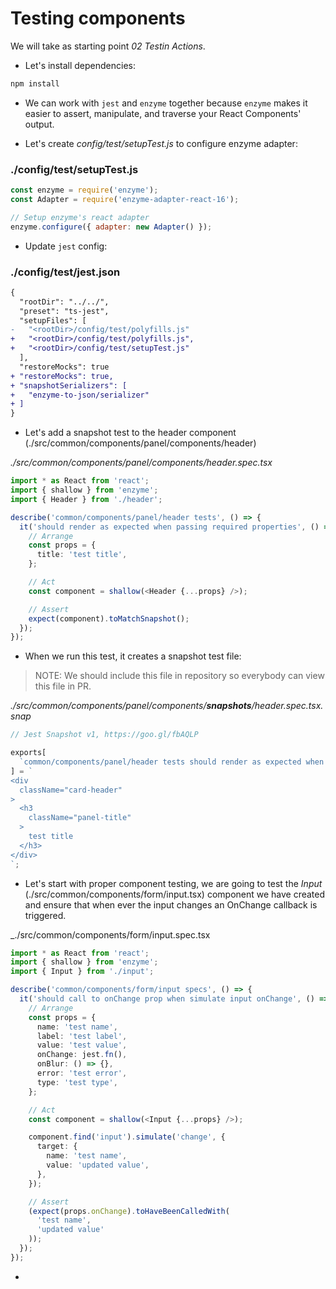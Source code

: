 # Testing components

We will take as starting point _02 Testin Actions_.

- Let's install dependencies:

```bash
npm install
```

- We can work with `jest` and `enzyme` together because `enzyme` makes it easier to assert, manipulate, and traverse your React Components' output.

- Let's create _config/test/setupTest.js_ to configure enzyme adapter:

### ./config/test/setupTest.js

```javascript
const enzyme = require('enzyme');
const Adapter = require('enzyme-adapter-react-16');

// Setup enzyme's react adapter
enzyme.configure({ adapter: new Adapter() });
```

- Update `jest` config:

### ./config/test/jest.json

```diff
{
  "rootDir": "../../",
  "preset": "ts-jest",
  "setupFiles": [
-   "<rootDir>/config/test/polyfills.js"
+   "<rootDir>/config/test/polyfills.js",
+   "<rootDir>/config/test/setupTest.js"
  ],
  "restoreMocks": true
+ "restoreMocks": true,
+ "snapshotSerializers": [
+   "enzyme-to-json/serializer"
+ ]
}
```

- Let's add a snapshot test to the header component
  (./src/common/components/panel/components/header)

_./src/common/components/panel/components/header.spec.tsx_

```typescript
import * as React from 'react';
import { shallow } from 'enzyme';
import { Header } from './header';

describe('common/components/panel/header tests', () => {
  it('should render as expected when passing required properties', () => {
    // Arrange
    const props = {
      title: 'test title',
    };

    // Act
    const component = shallow(<Header {...props} />);

    // Assert
    expect(component).toMatchSnapshot();
  });
});
```

- When we run this test, it creates a snapshot test file:

> NOTE: We should include this file in repository so everybody can view this file in PR.

_./src/common/components/panel/components/**snapshots**/header.spec.tsx.snap_

```javascript
// Jest Snapshot v1, https://goo.gl/fbAQLP

exports[
  `common/components/panel/header tests should render as expected when passing required properties 1`
] = `
<div
  className="card-header"
>
  <h3
    className="panel-title"
  >
    test title
  </h3>
</div>
`;
```

- Let's start with proper component testing, we are going to test the
_Input_ (./src/common/components/form/input.tsx) component we have created and ensure that when ever the input changes an OnChange callback is triggered.

_./src/common/components/form/input.spec.tsx

```typescript
import * as React from 'react';
import { shallow } from 'enzyme';
import { Input } from './input';

describe('common/components/form/input specs', () => {
  it('should call to onChange prop when simulate input onChange', () => {
    // Arrange
    const props = {
      name: 'test name',
      label: 'test label',
      value: 'test value',
      onChange: jest.fn(),
      onBlur: () => {},
      error: 'test error',
      type: 'test type',
    };

    // Act
    const component = shallow(<Input {...props} />);

    component.find('input').simulate('change', {
      target: {
        name: 'test name',
        value: 'updated value',
      },
    });

    // Assert
    (expect(props.onChange).toHaveBeenCalledWith(
      'test name',
      'updated value'
    ));
  });
});
```

- 


